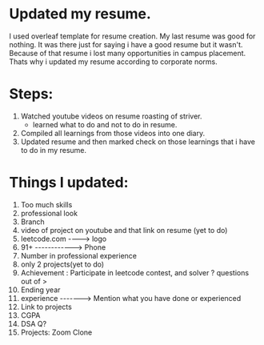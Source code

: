 # Updated my resume.
I used overleaf template for resume creation. My last resume was good for nothing. It was there just for saying i have a good resume but it wasn't. 
Because of that resume i lost many opportunities in campus placement. Thats why i updated my resume according to corporate norms.

# Steps:
1. Watched youtube videos on resume roasting of striver.
   - learned what to do and not to do in resume.
2. Compiled all learnings from those videos into one diary.
3. Updated resume and then marked check on those learnings that i have to do in my resume.

# Things I updated:
1. Too much skills
2. professional look
3. Branch
4. video of project on youtube and that link on resume (yet to do)
5. leetcode.com ----> logo
6. 91+ ------------> Phone
7. Number in professional experience
8. only 2 projects(yet to do)
9. Achievement : Participate in leetcode contest, and solver ? questions out of >
10. Ending year
11. experience -------> Mention what you have done or experienced
12. Link to projects
13. CGPA
14. DSA Q?
15. Projects: Zoom Clone
